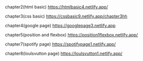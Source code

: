 chapter2(html basic)
https://htmlbasic4.netlify.app/

chapter3(css basic)
https://cssbasic9.netlify.app/chapter3hh

chapter4(google page)
https://googlepage3.netlify.app

chapter5(position and flexbox)
https://position1flexbox.netlify.app/

chapter7(spotify page)
https://spotifypage1.netlify.app/

chapter8(loulsvutton page)
https://loulsvutton1.netlify.app/
